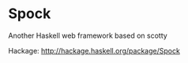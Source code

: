 Spock
=====

Another Haskell web framework based on scotty

Hackage: http://hackage.haskell.org/package/Spock
